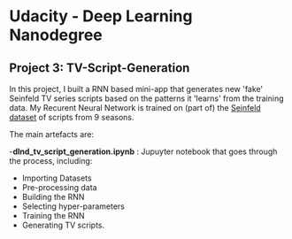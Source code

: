 # Udacity - Deep Learning Nanodegree

## Project 3: TV-Script-Generation

In this project, I built a RNN based mini-app that generates new 'fake' Seinfeld TV series scripts based on the patterns it 'learns' from the training data. My Recurent Neural Network is trained on (part of) the [Seinfeld dataset](https://www.kaggle.com/thec03u5/seinfeld-chronicles#scripts.csv) of scripts from 9 seasons. 

The main artefacts are:

-**dlnd_tv_script_generation.ipynb** : Jupuyter notebook that goes through the process, including:
- Importing Datasets
- Pre-processing data
- Building the RNN
- Selecting hyper-parameters
- Training the RNN
- Generating TV scripts.
